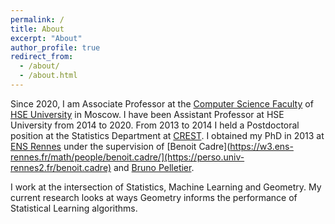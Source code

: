 ```yaml
---
permalink: /
title: About
excerpt: "About"
author_profile: true
redirect_from: 
  - /about/
  - /about.html
---
```



Since 2020, I am Associate Professor at the [Computer Science Faculty](https://cs.hse.ru/en/) of [HSE University](https://www.hse.ru/en/) in Moscow. I have been Assistant Professor at HSE University from 2014 to 2020. From 2013 to 2014 I held a Postdoctoral position at the Statistics Department at [CREST](https://crest.science/research/research-fields/statistics/?ul_filter_wp_capabilities=people_faculty). I obtained my PhD in 2013 at [ENS Rennes](https://www.ens-rennes.fr)  under the supervision of [Benoit Cadre](https://w3.ens-rennes.fr/math/people/benoit.cadre/](https://perso.univ-rennes2.fr/benoit.cadre) and [Bruno Pelletier](http://pelletierb.perso.math.cnrs.fr/index.html).

I work at the intersection of Statistics, Machine Learning and Geometry. My current research looks at ways Geometry informs the performance of Statistical Learning algorithms.
